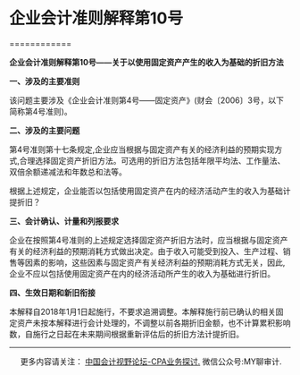 ﻿# 企业会计准则解释第10号
============

  

**企业会计准则解释第10号——关于以使用固定资产产生的收入为基础的折旧方法**

**一、涉及的主要准则**

该问题主要涉及《企业会计准则第4号——固定资产》(财会〔2006〕3号，以下简称第4号准则)。

**二、涉及的主要问题**

第4号准则第十七条规定,企业应当根据与固定资产有关的经济利益的预期实现方式,合理选择固定资产折旧方法。可选用的折旧方法包括年限平均法、工作量法、双倍余额递减法和年数总和法等。

根据上述规定，企业能否以包括使用固定资产在内的经济活动产生的收入为基础计提折旧？

**三、会计确认、计量和列报要求**

企业在按照第4号准则的上述规定选择固定资产折旧方法时，应当根据与固定资产有关的经济利益的预期消耗方式做出决定。由于收入可能受到投入、生产过程、销售等因素的影响，这些因素与固定资产有关经济利益的预期消耗方式无关，因此,企业不应以包括使用固定资产在内的经济活动所产生的收入为基础进行折旧。

**四、生效日期和新旧衔接**

本解释自2018年1月1日起施行，不要求追溯调整。本解释施行前已确认的相关固定资产未按本解释进行会计处理的，不调整以前各期折旧金额，也不计算累积影响数，自施行之日起在未来期间根据重新评估后的折旧方法计提折旧。

* * *

     更多内容请关注： [中国会计视野论坛-CPA业务探讨.](https://bbs.esnai.com/thread-5354530-1-3.html) 微信公众号:MY聊审计.